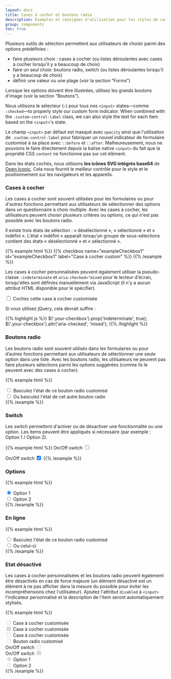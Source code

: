 ```yaml
---
layout: docs
title: Cases à cocher et boutons radio
description: Exemples et consignes d'utilisation pour les styles de cases à cocher et de boutons radios.
group: components
toc: true
---
```


Plusieurs outils de sélection permettent aux utilisateurs de choisir parmi des options prédéfinies :

- faire plusieurs choix : cases à cocher (ou listes déroulantes avec cases à cocher lorsqu'il y a beaucoup de choix)
- faire un seul choix: boutons radio, switch (ou listes déroulantes lorsqu'il y a beaucoup de choix)
- définir une valeur ou une plage (voir la section “Forms”)

Lorsque les options doivent être illustrées, utilisez les grands boutons d'image (voir la section “Boutons”).

Nous utilisons le sélecteur (`~`) pour tous nos `<input>` states—comme `:checked`—to properly style our custom form indicator. When combined with the `.custom-control-label` class, we can also style the text for each item based on the `<input>`'s state.

Le champ `<input>` par défaut est masqué avec `opacity` ainsi que l'utilisation de `.custom-control-label` pour fabriquer un nouvel indicateur de formulaire customisé à sa place avec `::before` et `::after`. Malheureusement, nous ne pouvions le faire directement depuis la balise native `<input>` du fait que la propriété CSS `content` ne fonctionne pas sur cet élément.

Dans les états cochés, nous utilisons **les icônes SVG intégrés base64** de [Open Iconic](https://useiconic.com/open). Cela nous fournit le meilleur contrôle pour le style et le positionnement sur les navigateurs et les appareils.

### Cases à cocher

Les cases à cocher sont souvent utilisées pour les formulaires ou pour d'autres fonctions permettant aux utilisateurs de sélectionner des options dans un questionnaire à choix multiple. Avec les cases à cocher, les utilisateurs peuvent choisir plusieurs critères ou options, ce qui n'est pas possible avec les boutons radio.

Il existe trois états de sélection : « désélectionné », « sélectionné » et « indéfini ». L'état « indéfini » apparaît lorsqu'un groupe de sous-sélections contient des états « désélectionné » et « sélectionné ».

{{% example html %}}
{{% checkbox name="exampleCheckbox1" id="exampleCheckbox1" label="Case à cocher custom" %}}
{{% /example %}}

Les cases à cocher personnalisées peuvent également utiliser la pseudo-classe `:indeterminate` et `aria-checked="mixed` pour le lecteur d'écran, lorsqu'elles sont définies manuellement via JavaScript (il n'y a aucun attribut HTML disponible pour le spécifier).

<div class="bd-example bd-example-indeterminate">
  <div class="custom-control custom-checkbox">
    <input type="checkbox" class="custom-control-input" id="customCheck2">
    <label class="custom-control-label" for="customCheck2">Cochez cette case à cocher customisée</label>
  </div>
</div>

Si vous utilisez jQuery, cela devrait suffire :

{{% highlight js %}}
$('.your-checkbox').prop('indeterminate', true);
$('.your-checkbox').attr('aria-checked', 'mixed');
{{% /highlight %}}

### Boutons radio

Les boutons radio sont souvent utilisés dans les formulaires ou pour d’autres fonctions permettant aux utilisateurs de sélectionner une seule option dans une liste. Avec les boutons radio, les utilisateurs ne peuvent pas faire plusieurs sélections parmi les options suggérées (comme ils le peuvent avec des cases à cocher).

{{% example html %}}
<div class="custom-control custom-radio">
  <input type="radio" id="customRadio1" name="customRadio" class="custom-control-input">
  <label class="custom-control-label font-weight-medium" for="customRadio1">Basculez l'état de ce bouton radio customisé</label>
</div>
<div class="custom-control custom-radio">
  <input type="radio" id="customRadio2" name="customRadio" class="custom-control-input">
  <label class="custom-control-label font-weight-medium" for="customRadio2">Ou basculez l'état de cet autre bouton radio</label>
</div>
{{% /example %}}

### Switch

Les switch permettent d'activer ou de désactiver une fonctionnalité ou une option. Les items peuvent être appliqués si nécessaire (par exemple : Option 1 / Option 2).

{{% example html %}}
<label for="switch1" class="switch-control">
  <span class="sr-only">On/Off switch</span>
  <input id="switch1" type="checkbox" class="sr-only">
  <span class="switch-control-slider"></span>
</label>

<label for="switch2" class="switch-control">
  <span class="sr-only">On/Off switch</span>
  <input id="switch2" type="checkbox" class="sr-only" checked>
  <span class="switch-control-slider"></span>
</label>
{{% /example %}}

### Options

{{% example html %}}
<div class="options-control">
  <div class="options-item">
    <input type="radio" name="optionsRadio" id="optionsRadio1" class="sr-only" checked/>
    <label class="options-btn font-weight-medium" for="optionsRadio1">Option 1</label>
  </div>
  <div class="options-item">
    <input type="radio" name="optionsRadio" id="optionsRadio2" class="sr-only"/>
    <label class="options-btn font-weight-medium" for="optionsRadio2">Option 2</label>
  </div>
</div>
{{% /example %}}

### En ligne

{{% example html %}}
<div class="custom-control custom-radio custom-control-inline">
  <input type="radio" id="customRadioInline1" name="customRadioInline1" class="custom-control-input">
  <label class="custom-control-label font-weight-medium" for="customRadioInline1">Basculez l'état de ce bouton radio customisé</label>
</div>
<div class="custom-control custom-radio custom-control-inline">
  <input type="radio" id="customRadioInline2" name="customRadioInline1" class="custom-control-input">
  <label class="custom-control-label font-weight-medium" for="customRadioInline2">Ou celui-ci</label>
</div>
{{% /example %}}

### Etat désactivé
Les cases à cocher personnalisées et les boutons radio peuvent également être désactivés en cas de force majeure (un élément désactivé est un élément à ne pas afficher dans la mesure du possible pour éviter les incompréhensions chez l'utilisateur). Ajoutez l'attribut `disabled` à `<input>` l'indicateur personnalisé et la description de l'item seront automatiquement stylisés.

{{% example html %}}
<div class="custom-control custom-checkbox">
  <input type="checkbox" class="custom-control-input" id="customCheckDisabled1" disabled>
  <label class="custom-control-label font-weight-medium" for="customCheckDisabled1">Case à cocher customisée</label>
</div>

<div class="custom-control custom-checkbox">
  <input type="checkbox" class="custom-control-input" id="customCheckCheckedDisabled2" disabled checked>
  <label class="custom-control-label font-weight-medium" for="customCheckCheckedDisabled2">Case à cocher customisée</label>
</div>

<div class="bd-example-indeterminate">
  <div class="custom-control custom-checkbox">
    <input type="checkbox" class="custom-control-input" id="customCheckCheckedDisabled3" disabled>
    <label class="custom-control-label font-weight-medium" for="customCheckCheckedDisabled3">Case à cocher customisée</label>
  </div>
</div>

<div class="custom-control custom-radio">
  <input type="radio" id="radio3" name="radioDisabled" id="customCheckCheckedDisabled4" class="custom-control-input" disabled>
  <label class="custom-control-label font-weight-medium" for="customCheckCheckedDisabled4">Bouton radio customisé</label>
</div>

<div class="mt-2">
  <label class="switch-control" for="customRadioDisabled1">    
    <span class="sr-only">On/Off switch</span>
    <input id="customRadioDisabled1" type="checkbox" class="sr-only" disabled>
    <span class="switch-control-slider"></span>
  </label>
</div>

<div class="mt-2">
  <label class="switch-control" for="customRadioDisabled2">
    <span class="sr-only">On/Off switch</span>
    <input id="customRadioDisabled2" type="checkbox" class="sr-only" checked disabled>
    <span class="switch-control-slider"></span>
  </label>
</div>

<div class="options-control disabled mt-2">
  <div class="options-item">
    <input type="radio" name="optionsRadioDisabled" id="optionsRadio3" class="sr-only" checked disabled/>
    <label class="options-btn font-weight-medium" for="optionsRadio3">Option 1</label>
  </div>
  <div class="options-item">
    <input type="radio" name="optionsRadioDisabled" id="optionsRadio4" class="sr-only" disabled/>
    <label class="options-btn font-weight-medium" for="optionsRadio4">Option 2</label>
  </div>
</div>
{{% /example %}}
